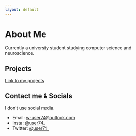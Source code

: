 ```yaml
---
layout: default
---
```


# About Me

Currently a university student studying computer science and neuroscience.




## Projects

[Link to my projects](./projects/)

## Contact me & Socials

I don't use social media.

* Email: w-user74@outlook.com
* Insta: [@user74\_](https://www.instagram.com/user74_/)
* Twitter: [@user74\_](https://twitter.com/user74_/)
